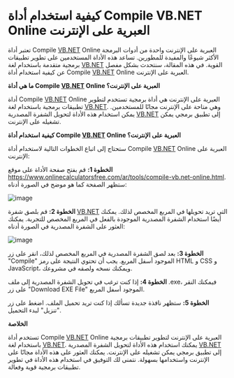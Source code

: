 كيفية استخدام أداة Compile VB.NET Online العبرية على الإنترنت
=============================================================

تعتبر أداة Compile [VB.NET](http://VB.NET) Online العبرية على الإنترنت واحدة من أدوات البرمجة الأكثر شيوعًا والمفيدة للمطورين. تساعد هذه الأداة المستخدمين على تطوير تطبيقات برمجية متقدمة باستخدام لغة [VB.NET](http://VB.NET) القوية. في هذه المقالة، سنتحدث بشكل مفصل عن كيفية استخدام أداة Compile [VB.NET](http://VB.NET) Online العبرية على الإنترنت.

**ما هي أداة Compile [VB.NET](http://VB.NET) Online العبرية على الإنترنت؟**

أداة Compile [VB.NET](http://VB.NET) Online العبرية على الإنترنت هي أداة برمجية تستخدم لتطوير تطبيقات برمجية باستخدام لغة [VB.NET](http://VB.NET). وهي متاحة على الإنترنت مجانًا للمستخدمين. يمكن استخدام هذه الأداة لتحويل الشفرة المصدرية [VB.NET](http://VB.NET) إلى تطبيق برمجي يمكن تشغيله على الإنترنت.

**كيفية استخدام أداة Compile [VB.NET](http://VB.NET) Online العبرية على الإنترنت؟**

ستحتاج إلى اتباع الخطوات التالية لاستخدام أداة Compile [VB.NET](http://VB.NET) Online العبرية على الإنترنت:

**الخطوة 1:** قم بفتح صفحة الأداة على موقع <https://www.onlinecalculatorsfree.com/ar/tools/compile-vb.net-online.html>. ستظهر الصفحة كما هو موضح في الصورة أدناه:

![image](https://user-images.githubusercontent.com/87212350/139571338-91dcac24-0db5-4e2a-b45d-8f74e438a6e0.png)

**الخطوة 2:** قم بلصق شفرة [VB.NET](http://VB.NET) التي تريد تحويلها في المربع المخصص لذلك. يمكنك أيضًا استخدام الشفرة المصدرية الموجودة بالفعل في المربع المخصص للتجربة. يمكنك العثور على الشفرة المصدرية في الصورة أدناه:

![image](https://user-images.githubusercontent.com/87212350/139571618-3c49a8f9-fc4b-465d-a0da-98e87e3853bb.png)

**الخطوة 3:** بعد لصق الشفرة المصدرية في المربع المخصص لذلك، انقر على زر "Compile" الموجود أسفل المربع. يجب أن تحتوي النتيجة على رمز HTML و CSS و JavaScript، ويمكنك نسخه ولصقه في مشروعك.

**الخطوة 4:** إذا كنت ترغب في تحويل الشفرة المصدرية إلى ملف .exe، فيمكنك النقر على زر "Download EXE File" الموجود أسفل المربع.

**الخطوة 5:** ستظهر نافذة جديدة تسألك إذا كنت تريد تحميل الملف. اضغط على زر "تنزيل" لبدء التحميل.

**الخلاصة**

تستخدم أداة Compile [VB.NET](http://VB.NET) Online العبرية على الإنترنت لتطوير تطبيقات برمجية باستخدام لغة [VB.NET](http://VB.NET). يمكنك استخدام هذه الأداة لتحويل الشفرة المصدرية [VB.NET](http://VB.NET) إلى تطبيق برمجي يمكن تشغيله على الإنترنت. يمكنك العثور على هذه الأداة مجانًا على الإنترنت واستخدامها بسهولة. نتمنى لك التوفيق في استخدام هذه الأداة في تطوير تطبيقات برمجية قوية وفعالة.